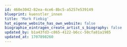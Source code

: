 ```yaml
---
id: 460e3042-82ea-4ce6-8bc5-a5257e539149
blueprint: kuenstler_innen
title: 'Mark Fiebig'
hat_eigene_website_has_own_website: false
biographie_eintragen_create_artist_s_biography: false
updated_by: b1a43fd3-c865-4122-b6cc-50cfa81a1985
updated_at: 1707898260
---
```

